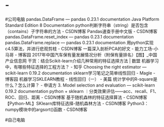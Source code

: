 # -

 #公司电脑
pandas.DataFrame — pandas 0.23.1 documentation 
Java Platform Standard Edition 8 Documentation 
python判断字符串（string）是否包含（contains）子字符串的方法 - CSDN博客 
Pandas速查手册中文版 - CSDN博客 
pandas.DataFrame.reset_index — pandas 0.23.1 documentation 
pandas.DataFrame.replace — pandas 0.23.1 documentation 
用python实现c4.5算法，并进行悲观剪枝 - CSDN博客 
一篇深入剖析PCA的好文 - 能力工场-小马哥 - 博客园 
2017年中国汽车保有量发展情况分析（附保有量排名）【图】_中国产业信息网 
干货：结合Scikit-learn介绍几种常用的特征选择方法 | 数盟 
机器学习中，有哪些特征选择的工程方法？ - 知乎 
Choosing the right estimator — scikit-learn 0.19.2 documentation 
sklearn学习笔记之简单线性回归 - Magle - 博客园 
机器学习SKLEARN教程 - 线性回归（一） - 美篇 
统计学中的R-square是什么？怎么计算？ - 申请方 
3. Model selection and evaluation — scikit-learn 0.19.2 documentation 
python + sklearn ︱分类效果评估——acc、recall、F1、ROC、回归、距离 - CSDN博客 
基于随机森林的特征选择算法 - CSDN博客 
【Python-ML】SKlearn库特征选择-随机森林方法 - CSDN博客 
Python3：numpy模块中的argsort()函数 - CSDN博客 

#自己电脑
